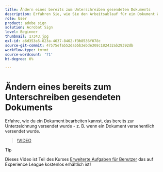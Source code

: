 ```yaml
---
title: Ändern eines bereits zum Unterschreiben gesendeten Dokuments
description: Erfahren Sie, wie Sie den Arbeitsablauf für ein Dokument ändern, das bereits in Bearbeitung ist.
role: User
product: adobe sign
solution: Acrobat Sign
level: Beginner
thumbnail: 17343.jpg
exl-id: a6d353a5-823a-4637-8462-f3b8536f078c
source-git-commit: 47575efa552da55b3ebde308c182432ab29392db
workflow-type: tm+mt
source-wordcount: '71'
ht-degree: 0%

---
```


# Ändern eines bereits zum Unterschreiben gesendeten Dokuments

Erfahre, wie du ein Dokument bearbeiten kannst, das bereits zur Unterzeichnung versendet wurde - z. B. wenn ein Dokument versehentlich versendet wurde.

>[!VIDEO](https://video.tv.adobe.com/v/17343?hidetitle=true)

>[!TIP]
>
>Dieses Video ist Teil des Kurses [Erweiterte Aufgaben für Benutzer](https://experienceleague.adobe.com/?recommended=Sign-U-1-2020.3) das auf Experience League kostenlos erhältlich ist!
